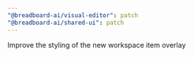 ```yaml
---
"@breadboard-ai/visual-editor": patch
"@breadboard-ai/shared-ui": patch
---
```


Improve the styling of the new workspace item overlay
